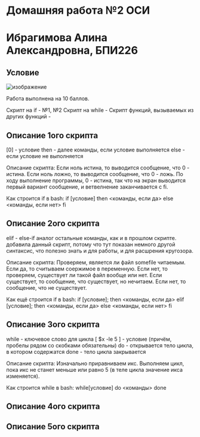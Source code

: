 # Домашняя работа №2 ОСИ
# Ибрагимова Алина Александровна, БПИ226
## Условие
![изображение](https://github.com/AlinaMalinafff/OSI/assets/150148650/f9ba7dc0-c1e9-4164-b686-315630a6d21c)

Работа выполнена на 10 баллов.

Скрипт на if - №1, №2
Скрипт на while - 
Скрипт функций, вызываемых из других функций - 

## Описание 1ого скрипта
[0] - условие
then - далее команды, если условие выполняется
else - если условие не выполняется

Описание скрипта:
Если ноль истина, то выводится сообщение, что 0 - истина.
Если ноль ложно, то выводится сообщение, что 0 - ложь.
По ходу выполнение программы, 0 - истина, так что на экран выводится первый вариант сообщение, и ветвелнение заканчивается с fi.

Как строится if в bash:
if [условие]
then
  <команды, если да>
else
  <команды, если нет>
fi

## Описание 2ого скрипта
elif - else-if аналог
остальные команды, как и в прошлом скрипте.
добавила данный скрипт, потому что тут показан немного другой синтаксис, что полезно знать и для работы, и для расшрения кругозора.

Описание скрипта:
Проверяем, является ли файл somefile читаемым. Если да, то считываем соержимое в переменную. Если нет, то проверяем, существует ли такой файл вообще или нет. Если существует, то сообщение, что существует, но нечитаем. Если нет, то сообщение, что не существует.

Как ещё строится if в bash:
if [условие]; then
  <команды, если да>
elif [условие]; then
  <команды, если да>
else
  <команды, если нет>
fi

## Описание 3ого скрипта
while - ключевое слово для цикла
[ $x -le 5 ] - условие (причём, пробелы рядом со скобками обязательны)
do - открывается тело цикла, в котором содержатся
done - тело цикла закрывается

Описание скрипта:
Изначально приравниваем икс. Выполняем цикл, пока икс не станет меньше или равно 5 (в теле цикла значение икса изменяется).

Как строится while в bash:
while[условие]
do
  <команды>
done

## Описание 4ого скрипта
## Описание 5ого скрипта
